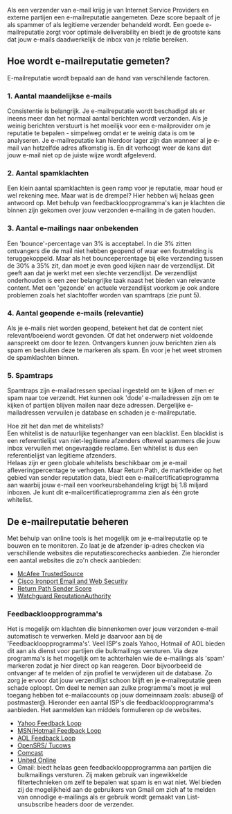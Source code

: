 Als een verzender van e-mail krijg je van Internet Service Providers en
externe partijen een e-mailreputatie aangemeten. Deze score bepaalt of
je als spammer of als legitieme verzender behandeld wordt. Een goede
e-mailreputatie zorgt voor optimale deliverability en biedt je de
grootste kans dat jouw e-mails daadwerkelijk de inbox van je relatie
bereiken.

Hoe wordt e-mailreputatie gemeten?
----------------------------------

E-mailreputatie wordt bepaald aan de hand van verschillende factoren.

### 1. Aantal maandelijkse e-mails

Consistentie is belangrijk. Je e-mailreputatie wordt beschadigd als er
ineens meer dan het normaal aantal berichten wordt verzonden. Als je
weinig berichten verstuurt is het moeilijk voor een e-mailprovider om je
reputatie te bepalen - simpelweg omdat er te weinig data is om te
analyseren. Je e-mailreputatie kan hierdoor lager zijn dan wanneer al je
e-mail van hetzelfde adres afkomstig is. En dit verhoogt weer de kans
dat jouw e-mail niet op de juiste wijze wordt afgeleverd.

### 2. Aantal spamklachten

Een klein aantal spamklachten is geen ramp voor je reputatie, maar houd
er wel rekening mee. Maar wat is de drempel? Hier hebben wij helaas geen
antwoord op. Met behulp van feedbackloopprogramma's kan je klachten die
binnen zijn gekomen over jouw verzonden e-mailing in de gaten houden.

### 3. Aantal e-mailings naar onbekenden

Een 'bounce'-percentage van 3% is acceptabel. In die 3% zitten
ontvangers die de mail niet hebben geopend of waar een foutmelding is
teruggekoppeld. Maar als het bouncepercentage bij elke verzending tussen
de 30% a 35% zit, dan moet je even goed kijken naar de verzendlijst. Dit
geeft aan dat je werkt met een slechte verzendlijst. De verzendlijst
onderhouden is een zeer belangrijke taak naast het bieden van relevante
content. Met een 'gezonde' en actuele verzendlijst voorkom je ook andere
problemen zoals het slachtoffer worden van spamtraps (zie punt 5).

### 4. Aantal geopende e-mails (relevantie)

Als je e-mails niet worden geopend, betekent het dat de content niet
relevant/boeiend wordt gevonden. Of dat het onderwerp niet voldoende
aanspreekt om door te lezen. Ontvangers kunnen jouw berichten zien als
spam en besluiten deze te markeren als spam. En voor je het weet stromen
de spamklachten binnen.

### 5. Spamtraps

Spamtraps zijn e-mailadressen speciaal ingesteld om te kijken of men er
spam naar toe verzendt. Het kunnen ook 'dode' e-mailadressen zijn om te
kijken of partijen blijven mailen naar deze adressen. Dergelijke
e-mailadressen vervuilen je database en schaden je e-mailreputatie.

Hoe zit het dan met de whitelists?\
 Een whitelist is de natuurlijke tegenhanger van een blacklist. Een
blacklist is een referentielijst van niet-legitieme afzenders oftewel
spammers die jouw inbox vervuilen met ongevraagde reclame. Een whitelist
is dus een referentielijst van legitieme afzenders.\
 Helaas zijn er geen globale whitelists beschikbaar om je e-mail
afleveringpercentage te verhogen. Maar Return Path, de marktleider op
het gebied van sender reputation data, biedt een
e-mailcertificatieprogramma aan waarbij jouw e-mail een
voorkeursbehandeling krijgt bij 1.8 miljard inboxen. Je kunt dit
e-mailcertificatieprogramma zien als één grote whitelist.

De e-mailreputatie beheren
--------------------------

Met behulp van online tools is het mogelijk om je e-mailreputatie op te
bouwen en te monitoren. Zo laat je de afzender ip-adres checken via
verschillende websites die reputatiescorechecks aanbieden. Zie hieronder
een aantal websites die zo'n check aanbieden:

-   [McAfee
    TrustedSource](http://www.trustedsource.org/en/feedback/checking "McAfee TrustedSource")
-   [Cisco Ironport Email and Web
    Security](http://www.senderbase.org/home "Cisco Ironport Email and Web Security")
-   [Return Path Sender
    Score](https://senderscore.org/ "Return Path Sender Score")
-   [Watchguard
    ReputationAuthority](http://www.reputationauthority.org/index.php "Watchguard ReputationAuthority")

### Feedbackloopprogramma's

Het is mogelijk om klachten die binnenkomen over jouw verzonden e-mail
automatisch te verwerken. Meld je daarvoor aan bij de
'Feedbackloopprogramma's'. Veel ISP's zoals Yahoo, Hotmail of AOL bieden
dit aan als dienst voor partijen die bulkmailings versturen. Via deze
programma's is het mogelijk om te achterhalen wie de e-mailings als
'spam' markeren zodat je hier direct op kan reageren. Door bijvoorbeeld
de ontvanger af te melden of zijn profiel te verwijderen uit de
database. Zo zorg je ervoor dat jouw verzendlijst schoon blijft en je
e-mailreputatie geen schade oploopt. Om deel te nemen aan zulke
programma's moet je wel toegang hebben tot e-mailaccounts op jouw
domeinnaam zoals: abuse@ of postmaster@. Hieronder een aantal ISP's die
feedbackloopprogramma's aanbieden. Het aanmelden kan middels formulieren
op de websites.

-   [Yahoo Feedback
    Loop](http://feedbackloop.yahoo.net/ "Yahoo Feedback Loop")
-   [MSN/Hotmail Feedback
    Loop](https://support.msn.com/eform.aspx?productKey=edfsjmrpp&ct=eformts "MSN/Hotmail Feedback Loop")
-   [AOL Feedback
    Loop](http://postmaster.aol.com/Postmaster.FeedbackLoop.php "AOL Feedback Loop")
-   [OpenSRS/ Tucows](http://fbl.hostedemail.com/ "OpenSRS/ Tucows")
-   [Comcast](http://feedback.comcast.net "Comcast")
-   [United
    Online](http://www.unitedonline.net/postmaster/whitelisted.html "United Online")
-   Gmail: biedt helaas geen feedbacklooppprogramma aan partijen die
    bulkmailings versturen. Zij maken gebruik van ingewikkelde
    filtertechnieken om zelf te bepalen wat spam is en wat niet. Wel
    bieden zij de mogelijkheid aan de gebruikers van Gmail om zich af te
    melden van onnodige e-mailings als er gebruik wordt gemaakt van
    List-unsubscribe headers door de verzender.

